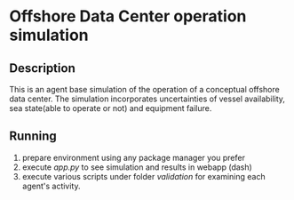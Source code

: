 # Offshore Data Center operation simulation

## Description
This is an agent base simulation of the operation of a conceptual offshore data center. The simulation
incorporates uncertainties of vessel availability, sea state(able to operate or not) and equipment failure.   

## Running

1. prepare environment using any package manager you prefer
2. execute *app.py* to see simulation and results in webapp (dash)
3. execute various scripts under folder *validation* for examining each agent's activity.